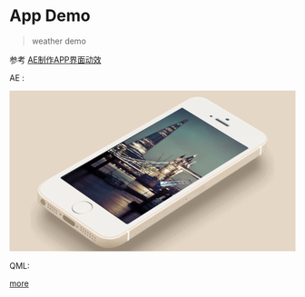 # App Demo

> weather demo

参考 [AE制作APP界面动效](http://www.fevte.com/tutorial-26737-1.html)

AE :

![](doc/images/2015-12-04-001.gif)

QML:

[more](doc/readme.md)
